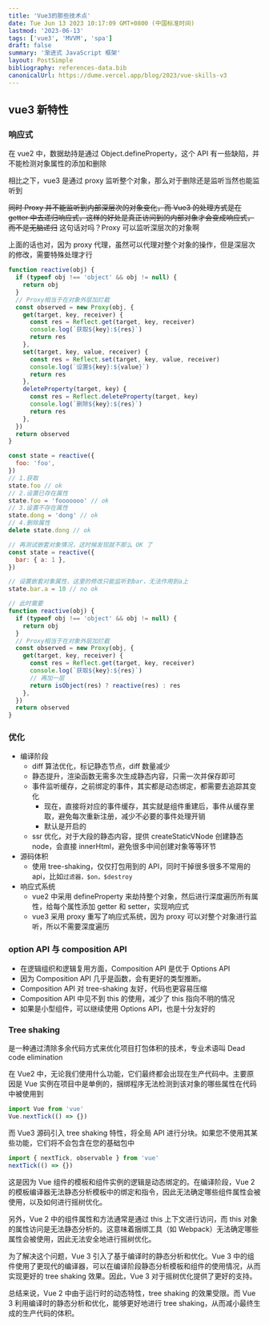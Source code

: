 ```yaml
---
title: 'Vue3的那些技术点'
date: Tue Jun 13 2023 10:17:09 GMT+0800 (中国标准时间)
lastmod: '2023-06-13'
tags: ['vue3', 'MVVM', 'spa']
draft: false
summary: '渐进式 JavaScript 框架'
layout: PostSimple
bibliography: references-data.bib
canonicalUrl: https://dume.vercel.app/blog/2023/vue-skills-v3
---
```


## vue3 新特性

### 响应式

在 vue2 中，数据劫持是通过 Object.defineProperty，这个 API 有一些缺陷，并不能检测对象属性的添加和删除

相比之下，vue3 是通过 proxy 监听整个对象，那么对于删除还是监听当然也能监听到

~~同时 Proxy 并不能监听到内部深层次的对象变化，而 Vue3 的处理方式是在 getter 中去递归响应式，这样的好处是真正访问到的内部对象才会变成响应式，而不是无脑递归~~ 这句话对吗？Proxy 可以监听深层次的对象啊

上面的话也对，因为 proxy 代理，虽然可以代理对整个对象的操作，但是深层次的修改，需要特殊处理才行

```js
function reactive(obj) {
  if (typeof obj !== 'object' && obj != null) {
    return obj
  }
  // Proxy相当于在对象外层加拦截
  const observed = new Proxy(obj, {
    get(target, key, receiver) {
      const res = Reflect.get(target, key, receiver)
      console.log(`获取${key}:${res}`)
      return res
    },
    set(target, key, value, receiver) {
      const res = Reflect.set(target, key, value, receiver)
      console.log(`设置${key}:${value}`)
      return res
    },
    deleteProperty(target, key) {
      const res = Reflect.deleteProperty(target, key)
      console.log(`删除${key}:${res}`)
      return res
    },
  })
  return observed
}

const state = reactive({
  foo: 'foo',
})
// 1.获取
state.foo // ok
// 2.设置已存在属性
state.foo = 'fooooooo' // ok
// 3.设置不存在属性
state.dong = 'dong' // ok
// 4.删除属性
delete state.dong // ok

// 再测试嵌套对象情况，这时候发现就不那么 OK 了
const state = reactive({
  bar: { a: 1 },
})

// 设置嵌套对象属性，这里的修改只能监听到bar，无法作用到a上
state.bar.a = 10 // no ok

// 此时需要
function reactive(obj) {
  if (typeof obj !== 'object' && obj != null) {
    return obj
  }
  // Proxy相当于在对象外层加拦截
  const observed = new Proxy(obj, {
    get(target, key, receiver) {
      const res = Reflect.get(target, key, receiver)
      console.log(`获取${key}:${res}`)
      // 再加一层
      return isObject(res) ? reactive(res) : res
    },
  })
  return observed
}
```

### 优化

- 编译阶段
  - diff 算法优化，标记静态节点，diff 数量减少
  - 静态提升，渲染函数无需多次生成静态内容，只需一次并保存即可
  - 事件监听缓存，之前绑定的事件，其实都是动态绑定，都需要去追踪其变化
    - 现在，直接将对应的事件缓存，其实就是组件重建后，事件从缓存里取，避免每次重新注册，减少不必要的事件处理开销
    - 默认是开启的
  - ssr 优化，对于大段的静态内容，提供 createStaticVNode 创建静态 node，会直接 innerHtml，避免很多中间创建对象等等环节
- 源码体积
  - 使用 tree-shaking，仅仅打包用到的 API，同时干掉很多很多不常用的 api，比如`过滤器，$on，$destroy`
- 响应式系统
  - vue2 中采用 defineProperty 来劫持整个对象，然后进行深度遍历所有属性，给每个属性添加 getter 和 setter，实现响应式
  - vue3 采用 proxy 重写了响应式系统，因为 proxy 可以对整个对象进行监听，所以不需要深度遍历

### option API 与 composition API

- 在逻辑组织和逻辑复用方面，Composition API 是优于 Options API
- 因为 Composition API 几乎是函数，会有更好的类型推断。
- Composition API 对 tree-shaking 友好，代码也更容易压缩
- Composition API 中见不到 this 的使用，减少了 this 指向不明的情况
- 如果是小型组件，可以继续使用 Options API，也是十分友好的

### Tree shaking

是一种通过清除多余代码方式来优化项目打包体积的技术，专业术语叫 Dead code elimination

在 Vue2 中，无论我们使用什么功能，它们最终都会出现在生产代码中。主要原因是 Vue 实例在项目中是单例的，捆绑程序无法检测到该对象的哪些属性在代码中被使用到

```js
import Vue from 'vue'
Vue.nextTick(() => {})
```

而 Vue3 源码引入 tree shaking 特性，将全局 API 进行分块。如果您不使用其某些功能，它们将不会包含在您的基础包中

```js
import { nextTick, observable } from 'vue'
nextTick(() => {})
```

这是因为 Vue 组件的模板和组件实例的逻辑是动态绑定的。在编译阶段，Vue 2 的模板编译器无法静态分析模板中的绑定和指令，因此无法确定哪些组件属性会被使用，以及如何进行摇树优化。

另外，Vue 2 中的组件属性和方法通常是通过 this 上下文进行访问，而 this 对象的属性访问是无法静态分析的。这意味着捆绑工具（如 Webpack）无法确定哪些属性会被使用，因此无法安全地进行摇树优化。

为了解决这个问题，Vue 3 引入了基于编译时的静态分析和优化。Vue 3 中的组件使用了更现代的编译器，可以在编译阶段静态分析模板和组件的使用情况，从而实现更好的 tree shaking 效果。因此，Vue 3 对于摇树优化提供了更好的支持。

总结来说，Vue 2 中由于运行时的动态特性，tree shaking 的效果受限。而 Vue 3 利用编译时的静态分析和优化，能够更好地进行 tree shaking，从而减小最终生成的生产代码的体积。
